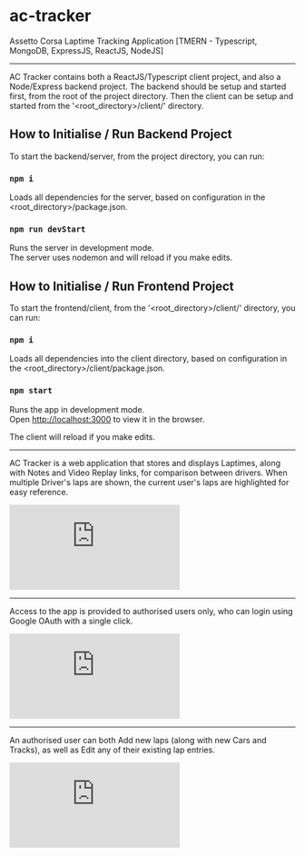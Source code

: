 # ac-tracker
Assetto Corsa Laptime Tracking Application [TMERN - Typescript, MongoDB, ExpressJS, ReactJS, NodeJS]

***

AC Tracker contains both a ReactJS/Typescript client project, and also a Node/Express backend project. The backend should be setup and started first, from the root of the project directory. Then the client can be setup and started from the '<root_directory>/client/' directory.

## How to Initialise / Run Backend Project

To start the backend/server, from the project directory, you can run:

### `npm i`

Loads all dependencies for the server, based on configuration in the <root_directory>/package.json.

### `npm run devStart`

Runs the server in development mode.<br />
The server uses nodemon and will reload if you make edits.

## How to Initialise / Run Frontend Project

To start the frontend/client, from the '<root_directory>/client/' directory, you can run:

### `npm i`

Loads all dependencies into the client directory, based on configuration in the <root_directory>/client/package.json.

### `npm start`

Runs the app in development mode.<br />
Open [http://localhost:3000](http://localhost:3000) to view it in the browser.

The client will reload if you make edits.

***

AC Tracker is a web application that stores and displays Laptimes, along with Notes and Video Replay links, for comparison between drivers. When multiple Driver's laps are shown, the current user's laps are highlighted for easy reference.

![AC Tracker - Lap Records - Screenshot](https://seren1ty-github-images.s3-ap-southeast-2.amazonaws.com/ac-tracker/ac-tracker_lap-list_1_small.p)

***

Access to the app is provided to authorised users only, who can login using Google OAuth with a single click.

![AC Tracker - Login - Screenshot](https://seren1ty-github-images.s3-ap-southeast-2.amazonaws.com/ac-tracker/ac-tracker_login_1_small.p)

***

An authorised user can both Add new laps (along with new Cars and Tracks), as well as Edit any of their existing lap entries.

![AC Tracker - Edit Lap - Screenshot](https://seren1ty-github-images.s3-ap-southeast-2.amazonaws.com/ac-tracker/ac-tracker_lap-edit_1_small.p)
